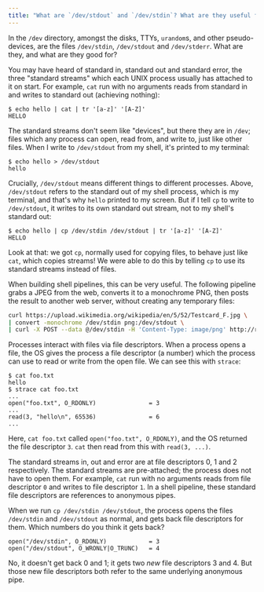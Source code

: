 ```yaml
---
title: "What are `/dev/stdout` and `/dev/stdin`? What are they useful for?"
---
```


In the `/dev` directory,
amongst the disks, TTYs, `urandom`s, and other pseudo-devices,
are the files `/dev/stdin`, `/dev/stdout` and `/dev/stderr`.
What are they, and what are they good for?

You may have heard of standard in, standard out and standard error,
the three "standard streams" which each UNIX process usually has attached to it on start.
For example, `cat` run with no arguments
reads from standard in and writes to standard out (achieving nothing):

```console
$ echo hello | cat | tr '[a-z]' '[A-Z]'
HELLO
```

The standard streams don't seem like "devices", but there they are in `/dev`;
files which any process can open, read from, and write to, just like other files.
When I write to `/dev/stdout` from my shell, it's printed to my terminal:

```console
$ echo hello > /dev/stdout
hello
```

Crucially, `/dev/stdout` means different things to different processes.
Above, `/dev/stdout` refers to the standard out of my shell process,
which is my terminal,
and that's why `hello` printed to my screen.
But if I tell `cp` to write to `/dev/stdout`,
it writes to its own standard out stream,
not to my shell's standard out:

```console
$ echo hello | cp /dev/stdin /dev/stdout | tr '[a-z]' '[A-Z]'
HELLO
```

Look at that:
we got `cp`,
normally used for copying files,
to behave just like `cat`, which copies streams!
We were able to do this by telling `cp` to use its standard streams instead of files.

When building shell pipelines,
this can be very useful.
The following pipeline grabs a JPEG from the web,
converts it to a monochrome PNG,
then posts the result to another web server,
without creating any temporary files:

```bash
curl https://upload.wikimedia.org/wikipedia/en/5/52/Testcard_F.jpg \
| convert -monochrome /dev/stdin png:/dev/stdout \
| curl -X POST --data @/dev/stdin -H 'Content-Type: image/png' http://requestbin.fullcontact.com/13rcezq1
```

Processes interact with files via file descriptors.
When a process opens a file,
the OS gives the process a file descriptor (a number)
which the process can use to read or write from the open file.
We can see this with `strace`:

```console
$ cat foo.txt
hello
$ strace cat foo.txt
...
open("foo.txt", O_RDONLY)               = 3
...
read(3, "hello\n", 65536)               = 6
...
```

Here, `cat foo.txt` called `open("foo.txt", O_RDONLY)`,
and the OS returned the file descriptor `3`.
`cat` then read from this with `read(3, ...)`.

The standard streams in, out and error are at file descriptors 0, 1 and 2 respectively.
The standard streams are pre-attached; the process does not have to open them.
For example, `cat` run with no arguments
reads from file descriptor `0` and writes to file descriptor `1`.
In a shell pipeline, these standard file descriptors are references to anonymous pipes.

When we run `cp /dev/stdin /dev/stdout`,
the process opens the files `/dev/stdin` and `/dev/stdout` as normal,
and gets back file descriptors for them.
Which numbers do you think it gets back?

```
open("/dev/stdin", O_RDONLY)            = 3
open("/dev/stdout", O_WRONLY|O_TRUNC)   = 4
```

No, it doesn't get back 0 and 1;
it gets two _new_ file descriptors 3 and 4.
But those new file descriptors both refer to the same underlying anonymous pipe.
